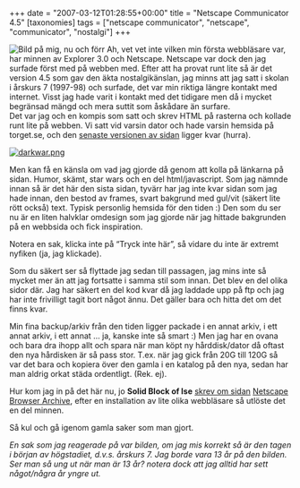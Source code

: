 +++
date = "2007-03-12T01:28:55+00:00"
title = "Netscape Communicator 4.5"
[taxonomies]
tags = ["netscape communicator", "netscape", "communicator", "nostalgi"]
+++

<img id="image346" src="/images/2007/03/jag-nuforr.gif" alt="Bild på mig, nu och förr" class="left" /> Ah, vet vet inte vilken min första webbläsare var, har minnen av Explorer 3.0 och Netscape. Netscape var dock den jag surfade först med på webben med. Efter att ha provat runt lite så är det version 4.5 som gav den äkta nostalgikänslan, jag minns att jag satt i skolan i årskurs 7 (1997-98) och surfade, det var min riktiga längre kontakt med internet. Visst jag hade varit i kontakt med det tidigare men då i mycket begränsad mängd och mera suttit som åskådare än surfare.  
Det var jag och en kompis som satt och skrev HTML på rasterna och kollade runt lite på webben. Vi satt vid varsin dator och hade varsin hemsida på torget.se, och den [senaste versionen av sidan][1] ligger kvar (hurra).

<div class="middle">
  <a href="http://hemsidor.torget.se/users/d/darkwar/"><img id="image347" src="/images/2007/03/darkwar.png" alt="darkwar.png" /></a>
</div>

Men kan få en känsla om vad jag gjorde då genom att kolla på länkarna på sidan. Humor, skämt, star wars och en del html/javascript. Som jag nämnde innan så är det här den sista sidan, tyvärr har jag inte kvar sidan som jag hade innan, den bestod av frames, svart bakgrund med gul/vit (säkert lite rött också) text. Typisk personlig hemsida för den tiden :) Den som du ser nu är en liten halvklar omdesign som jag gjorde när jag hittade bakgrunden på en webbsida och fick inspiration.

Notera en sak, klicka inte på &#8220;Tryck inte här&#8221;, så vidare du inte är extremt nyfiken (ja, jag klickade).

Som du säkert ser så flyttade jag sedan till passagen, jag mins inte så mycket mer än att jag fortsatte i samma stil som innan. Det blev en del olika sidor där. Jag har säkert en del kod kvar då jag laddade upp på ftp och jag har inte frivilligt tagit bort något ännu. Det gäller bara och hitta det om det finns kvar.

Min fina backup/arkiv från den tiden ligger packade i en annat arkiv, i ett annat arkiv, i ett annat &#8230; ja, kanske inte så smart :) Men jag har en ovana och bara dra ihopp allt och spara när man köpt ny hårddisk/dator då oftast den nya hårdisken är så pass stor. T.ex. när jag gick från 20G till 120G så var det bara och kopiera över den gamla i en katalog på den nya, sedan har man aldrig orkat städa ordentligt. (Rek. ej).

Hur kom jag in på det här nu, jo **Solid Block of Ise** [skrev om sidan][2] [Netscape Browser Archive][3], efter en installation av lite olika webbläsare så utlöste det en del minnen.

Så kul och gå igenom gamla saker som man gjort.

*En sak som jag reagerade på var bilden, om jag mis korrekt så är den tagen i början av högstadiet, d.v.s. årskurs 7. Jag borde vara 13 år på den bilden. Ser man så ung ut när man är 13 år? notera dock att jag alltid har sett något/några år yngre ut.*



<small></small>

 [1]: http://hemsidor.torget.se/users/d/darkwar/
 [2]: http://blog.isecore.net/2007/03/11/netscape-navigator-304/
 [3]: http://sillydog.org/narchive/

